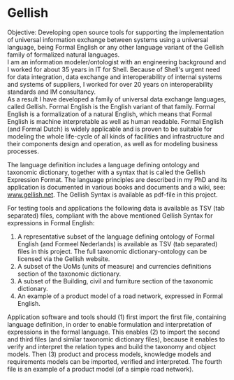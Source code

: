 # Gellish
Objective: Developing open source tools for supporting the implementation of universal information exchange between systems using a universal language, being Formal English or any other language variant of the Gellish family of formalized natural languages.  
I am an information modeler/ontologist with an engineering background and I worked for about 35 years in IT for Shell. Because of Shell's urgent need for data integration, data exchange and interoperability of internal systems and systems of suppliers, I worked for over 20 years on interoperability standards and IM consultancy.  
As a result I have developed a family of universal data exchange languages, called Gellish. Formal English is the English variant of that family. Formal English is a formalization of a natural English, which means that Formal English is machine interpretable as well as human readable. Formal English (and Formal Dutch) is widely applicable and is proven to be suitable for modeling the whole life-cycle of all kinds of facilities and infrastructure and their components design and operation, as well as for modeling business processes.  
  
The language definition includes a language defining ontology and taxonomic dictionary, together with a syntax that is called the Gellish Expression Format. The language principles are described in my PhD and its application is documented in various books and documents and a wiki, see: www.gellish.net. The Gellish Syntax is available as pdf-file in this project.  
  
For testing tools and applications the following data is available as TSV (tab separated) files, compliant with the above mentioned Gellish Syntax for expressions in Formal English:  
1. A representative subset of the language defining ontology of Formal English (and Formeel Nederlands) is available as TSV (tab separated) files in this project. The full taxonomic dictionary-ontology can be licensed via the Gellish website.  
2. A subset of the UoMs (units of measure) and currencies definitions section of the taxonomic dictionary.  
3. A subset of the Building, civil and furniture section of the taxonomic dictionary.  
4. An example of a product model of a road network, expressed in Formal English.  

Application software and tools should (1) first import the first file, containing language definition, in order to enable formulation and interpretation of expressions in the formal language. This enables (2) to import the second and third files (and similar taxonomic dictionary files), because it enables to verify and interpret the relation types and build the taxonomy and object models. Then (3) product and process models, knowledge models and requirements models can be imported, verified and interpreted. The fourth file is an example of a product model (of a simple road network).
